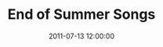 ---
layout: playlist
title: "End of Summer Songs"
date: 2011-07-13 12:00:00
tracks:
  - { name: 'Gore Veil', artist: 'The Deadly Snakes' }
  - { name: 'House of the Rising Sun', artist: 'The Animals' }
  - { name: 'The Suburbs', artist: 'Arcade Fire' }
  - { name: 'Road Regrets', artist: 'Dan Mangan' }
  - { name: 'Wolf Like Me', artist: 'TV On the Radio' }
  - { name: 'Spaceman', artist: 'The Killers' }
  - { name: 'Civil War', artist: "Guns N' Roses" }
  - { name: "You Can't Always Get What You Want", artist: 'The Rolling Stones' }
  - { name: "I'll Believe In Anything", artist: 'Wolf Parade' }
  - { name: 'Forever Young', artist: 'Youth Group' }
  - { name: 'Home', artist: 'Edward Sharpe & The Magnetic Zeros' }
  - { name: 'I Feel Evil Creeping In', artist: 'Islands' }
---